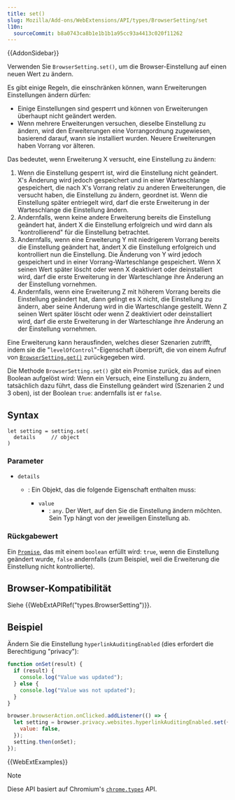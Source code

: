 ```yaml
---
title: set()
slug: Mozilla/Add-ons/WebExtensions/API/types/BrowserSetting/set
l10n:
  sourceCommit: b8a0743ca8b1e1b1b1a95cc93a4413c020f11262
---
```


{{AddonSidebar}}

Verwenden Sie `BrowserSetting.set()`, um die Browser-Einstellung auf einen neuen Wert zu ändern.

Es gibt einige Regeln, die einschränken können, wann Erweiterungen Einstellungen ändern dürfen:

- Einige Einstellungen sind gesperrt und können von Erweiterungen überhaupt nicht geändert werden.
- Wenn mehrere Erweiterungen versuchen, dieselbe Einstellung zu ändern, wird den Erweiterungen eine Vorrangordnung zugewiesen, basierend darauf, wann sie installiert wurden. Neuere Erweiterungen haben Vorrang vor älteren.

Das bedeutet, wenn Erweiterung X versucht, eine Einstellung zu ändern:

1. Wenn die Einstellung gesperrt ist, wird die Einstellung nicht geändert. X's Änderung wird jedoch gespeichert und in einer Warteschlange gespeichert, die nach X's Vorrang relativ zu anderen Erweiterungen, die versucht haben, die Einstellung zu ändern, geordnet ist. Wenn die Einstellung später entriegelt wird, darf die erste Erweiterung in der Warteschlange die Einstellung ändern.
2. Andernfalls, wenn keine andere Erweiterung bereits die Einstellung geändert hat, ändert X die Einstellung erfolgreich und wird dann als "kontrollierend" für die Einstellung betrachtet.
3. Andernfalls, wenn eine Erweiterung Y mit niedrigerem Vorrang bereits die Einstellung geändert hat, ändert X die Einstellung erfolgreich und kontrolliert nun die Einstellung. Die Änderung von Y wird jedoch gespeichert und in einer Vorrang-Warteschlange gespeichert. Wenn X seinen Wert später löscht oder wenn X deaktiviert oder deinstalliert wird, darf die erste Erweiterung in der Warteschlange ihre Änderung an der Einstellung vornehmen.
4. Andernfalls, wenn eine Erweiterung Z mit höherem Vorrang bereits die Einstellung geändert hat, dann gelingt es X nicht, die Einstellung zu ändern, aber seine Änderung wird in die Warteschlange gestellt. Wenn Z seinen Wert später löscht oder wenn Z deaktiviert oder deinstalliert wird, darf die erste Erweiterung in der Warteschlange ihre Änderung an der Einstellung vornehmen.

Eine Erweiterung kann herausfinden, welches dieser Szenarien zutrifft, indem sie die "`levelOfControl`"-Eigenschaft überprüft, die von einem Aufruf von [`BrowserSetting.get()`](/de/docs/Mozilla/Add-ons/WebExtensions/API/types/BrowserSetting/get) zurückgegeben wird.

Die Methode `BrowserSetting.set()` gibt ein Promise zurück, das auf einen Boolean aufgelöst wird: Wenn ein Versuch, eine Einstellung zu ändern, tatsächlich dazu führt, dass die Einstellung geändert wird (Szenarien 2 und 3 oben), ist der Boolean `true`: andernfalls ist er `false`.

## Syntax

```js-nolint
let setting = setting.set(
  details     // object
)
```

### Parameter

- `details`

  - : Ein Objekt, das die folgende Eigenschaft enthalten muss:

    - `value`
      - : `any`. Der Wert, auf den Sie die Einstellung ändern möchten. Sein Typ hängt von der jeweiligen Einstellung ab.

### Rückgabewert

Ein [`Promise`](/de/docs/Web/JavaScript/Reference/Global_Objects/Promise), das mit einem `boolean` erfüllt wird: `true`, wenn die Einstellung geändert wurde, `false` andernfalls (zum Beispiel, weil die Erweiterung die Einstellung nicht kontrollierte).

## Browser-Kompatibilität

Siehe {{WebExtAPIRef("types.BrowserSetting")}}.

## Beispiel

Ändern Sie die Einstellung `hyperlinkAuditingEnabled` (dies erfordert die Berechtigung "privacy"):

```js
function onSet(result) {
  if (result) {
    console.log("Value was updated");
  } else {
    console.log("Value was not updated");
  }
}

browser.browserAction.onClicked.addListener(() => {
  let setting = browser.privacy.websites.hyperlinkAuditingEnabled.set({
    value: false,
  });
  setting.then(onSet);
});
```

{{WebExtExamples}}

> [!NOTE]
> Diese API basiert auf Chromium's [`chrome.types`](https://developer.chrome.com/docs/extensions/reference/api/types) API.
